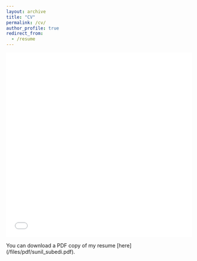 ```yaml
---
layout: archive
title: "CV"
permalink: /cv/
author_profile: true
redirect_from:
  - /resume
---
```


<iframe src="/files/pdf/sunil_subedi.pdf" width="100%" height="500" frameborder="no" border="0" marginwidth="0" marginheight="0"></iframe>

You can download a PDF copy of my resume [here] (/files/pdf/sunil_subedi.pdf).
